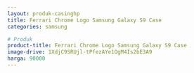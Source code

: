 ```yaml
---
layout: produk-casinghp
title: Ferrari Chrome Logo Samsung Galaxy S9 Case
categories: samsung

# Produk
product-title: Ferrari Chrome Logo Samsung Galaxy S9 Case
image-drive: 1XdjC9SRUjl-tPfezAYe1OgM4Is2bE3A9
harga: 90000
---
```

